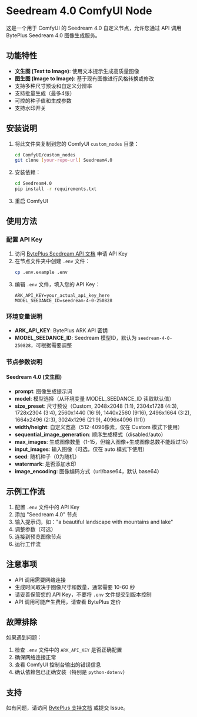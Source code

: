 # Seedream 4.0 ComfyUI Node

这是一个用于 ComfyUI 的 Seedream 4.0 自定义节点，允许您通过 API 调用 BytePlus Seedream 4.0 图像生成服务。

## 功能特性

- **文生图 (Text to Image)**: 使用文本提示生成高质量图像
- **图生图 (Image to Image)**: 基于现有图像进行风格转换或修改
- 支持多种尺寸预设和自定义分辨率
- 支持批量生成（最多4张）
- 可控的种子值和生成参数
- 支持水印开关

## 安装说明

1. 将此文件夹复制到您的 ComfyUI `custom_nodes` 目录：
   ```bash
   cd ComfyUI/custom_nodes
   git clone [your-repo-url] Seedream4.0
   ```

2. 安装依赖：
   ```bash
   cd Seedream4.0
   pip install -r requirements.txt
   ```

3. 重启 ComfyUI

## 使用方法

### 配置 API Key

1. 访问 [BytePlus Seedream API 文档](https://docs.byteplus.com/en/docs/ModelArk/1541523) 申请 API Key
2. 在节点文件夹中创建 `.env` 文件：
   ```bash
   cp .env.example .env
   ```
3. 编辑 `.env` 文件，填入您的 API Key：
   ```
   ARK_API_KEY=your_actual_api_key_here
   MODEL_SEEDANCE_ID=seedream-4-0-250828
   ```

### 环境变量说明

- **ARK_API_KEY**: BytePlus ARK API 密钥
- **MODEL_SEEDANCE_ID**: Seedream 模型ID，默认为 `seedream-4-0-250828`，可根据需要调整

### 节点参数说明

#### Seedream 4.0 (文生图)

- **prompt**: 图像生成提示词
- **model**: 模型选择（从环境变量 MODEL_SEEDANCE_ID 读取默认值）
- **size_preset**: 尺寸预设（Custom, 2048x2048 (1:1), 2304x1728 (4:3), 1728x2304 (3:4), 2560x1440 (16:9), 1440x2560 (9:16), 2496x1664 (3:2), 1664x2496 (2:3), 3024x1296 (21:9), 4096x4096 (1:1)）
- **width/height**: 自定义宽高（512-4096像素，仅在 Custom 模式下使用）
- **sequential_image_generation**: 顺序生成模式（disabled/auto）
- **max_images**: 生成图像数量（1-15，但输入图像+生成图像总数不能超过15）
- **input_images**: 输入图像（可选，仅在 auto 模式下使用）
- **seed**: 随机种子（0为随机）
- **watermark**: 是否添加水印
- **image_encoding**: 图像编码方式（url/base64，默认 base64）

## 示例工作流

1. 配置 `.env` 文件中的 API Key
2. 添加 "Seedream 4.0" 节点
3. 输入提示词，如："a beautiful landscape with mountains and lake"
4. 调整参数（可选）
5. 连接到预览图像节点
6. 运行工作流

## 注意事项

- API 调用需要网络连接
- 生成时间取决于图像尺寸和数量，通常需要 10-60 秒
- 请妥善保管您的 API Key，不要将 `.env` 文件提交到版本控制
- API 调用可能产生费用，请查看 BytePlus 定价

## 故障排除

如果遇到问题：

1. 检查 `.env` 文件中的 `ARK_API_KEY` 是否正确配置
2. 确保网络连接正常
3. 查看 ComfyUI 控制台输出的错误信息
4. 确认依赖包已正确安装（特别是 `python-dotenv`）

## 支持

如有问题，请访问 [BytePlus 支持文档](https://docs.byteplus.com/) 或提交 Issue。
